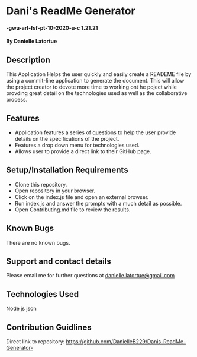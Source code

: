 # Dani's ReadMe Generator 
#### -gwu-arl-fsf-pt-10-2020-u-c  1.21.21
#### By Danielle Latortue 
## Description
This Application Helps the user quickly and easily create a READEME file by using a commit-line application to generate the document. This will allow the project creator to devote more time to working ont he poject while provding great detail on the technologies used as well as the collaborative process.  

## Features
* Application features a series of questions to help the user provide details on the specifications of the project.  
* Features a drop down menu for technologies used. 
* Allows user to provide a direct link to their GitHub page.  
## Setup/Installation Requirements
* Clone this repository.
* Open repository in your browser.
* Click on the index.js file and open an external browser.
* Run index.js and answer the prompts with a much detail as possible. 
* Open Contributing.md file to review the results. 

## Known Bugs
There are no known bugs.
## Support and contact details
Please email me for further questions at danielle.latortue@gmail.com
## Technologies Used
Node js 
json
## Contribution Guidlines 
Direct link to repository: https://github.com/DanielleB229/Danis-ReadMe-Generator-

